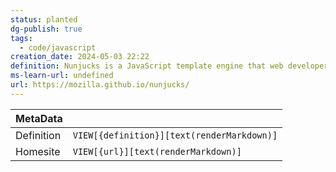 ```yaml
---
status: planted
dg-publish: true
tags:
  - code/javascript
creation_date: 2024-05-03 22:22
definition: Nunjucks is a JavaScript template engine that web developers use to create web applications.
ms-learn-url: undefined
url: https://mozilla.github.io/nunjucks/
---
```

| MetaData   |                                            |
| ---------- | ------------------------------------------ |
| Definition | `VIEW[{definition}][text(renderMarkdown)]` |
| Homesite   | `VIEW[{url}][text(renderMarkdown)]`        |


